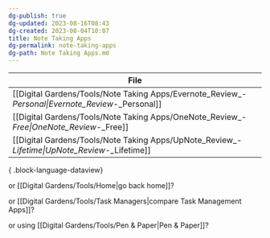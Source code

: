 ```yaml
---
dg-publish: true
dg-updated: 2023-08-16T08:43
dg-created: 2023-08-04T10:07
title: Note Taking Apps
dg-permalink: note-taking-apps
dg-path: Note Taking Apps.md
---
```


| File                                                                                                 |
| ---------------------------------------------------------------------------------------------------- |
| [[Digital Gardens/Tools/Note Taking Apps/Evernote_Review_-_Personal\|Evernote_Review_-_Personal]] |
| [[Digital Gardens/Tools/Note Taking Apps/OneNote_Review_-_Free\|OneNote_Review_-_Free]]           |
| [[Digital Gardens/Tools/Note Taking Apps/UpNote_Review_-_Lifetime\|UpNote_Review_-_Lifetime]]     |

{ .block-language-dataview}

or [[Digital Gardens/Tools/Home\|go back home]]?

or [[Digital Gardens/Tools/Task Managers\|compare Task Management Apps]]?

or using [[Digital Gardens/Tools/Pen & Paper\|Pen & Paper]]? 